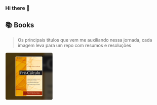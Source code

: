 ### Hi there 👋

## 📚 Books

> Os principais titulos que vem me auxiliando nessa jornada, cada imagem leva para um repo com resumos e resoluções

  <img height="150px" src="https://github.com/vic-reis/books/blob/main/Frame%201%20(1).png?raw=true" />


<!--
**vic-reis/vic-reis** is a ✨ _special_ ✨ repository because its `README.md` (this file) appears on your GitHub profile.

Here are some ideas to get you started:

- 🔭 I’m currently working on ...
- 🌱 I’m currently learning ...
- 👯 I’m looking to collaborate on ...
- 🤔 I’m looking for help with ...
- 💬 Ask me about ...
- 📫 How to reach me: ...
- 😄 Pronouns: ...
- ⚡ Fun fact: ...
-->
